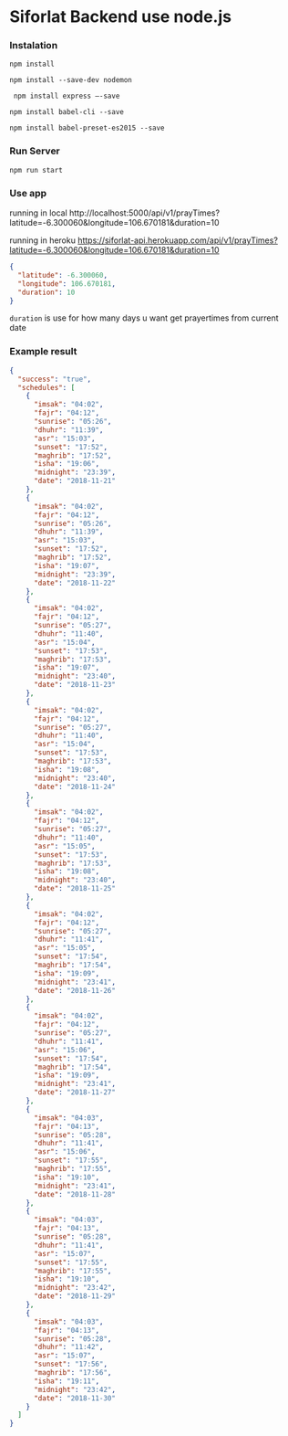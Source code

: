 # Siforlat Backend use node.js
### Instalation
``` npm install ```

``` npm install --save-dev nodemon ```

``` npm install express —-save```

``` npm install babel-cli --save ```

``` npm install babel-preset-es2015 --save ```

### Run Server
``` npm run start ```

### Use app
running in local
http://localhost:5000/api/v1/prayTimes?latitude=-6.300060&longitude=106.670181&duration=10

running in  heroku 
https://siforlat-api.herokuapp.com/api/v1/prayTimes?latitude=-6.300060&longitude=106.670181&duration=10

```json
{
  "latitude": -6.300060,
  "longitude": 106.670181,
  "duration": 10
}
```

``` duration ``` is use for how many days u want get prayertimes from current date

### Example result
```json
{
  "success": "true",
  "schedules": [
    {
      "imsak": "04:02",
      "fajr": "04:12",
      "sunrise": "05:26",
      "dhuhr": "11:39",
      "asr": "15:03",
      "sunset": "17:52",
      "maghrib": "17:52",
      "isha": "19:06",
      "midnight": "23:39",
      "date": "2018-11-21"
    },
    {
      "imsak": "04:02",
      "fajr": "04:12",
      "sunrise": "05:26",
      "dhuhr": "11:39",
      "asr": "15:03",
      "sunset": "17:52",
      "maghrib": "17:52",
      "isha": "19:07",
      "midnight": "23:39",
      "date": "2018-11-22"
    },
    {
      "imsak": "04:02",
      "fajr": "04:12",
      "sunrise": "05:27",
      "dhuhr": "11:40",
      "asr": "15:04",
      "sunset": "17:53",
      "maghrib": "17:53",
      "isha": "19:07",
      "midnight": "23:40",
      "date": "2018-11-23"
    },
    {
      "imsak": "04:02",
      "fajr": "04:12",
      "sunrise": "05:27",
      "dhuhr": "11:40",
      "asr": "15:04",
      "sunset": "17:53",
      "maghrib": "17:53",
      "isha": "19:08",
      "midnight": "23:40",
      "date": "2018-11-24"
    },
    {
      "imsak": "04:02",
      "fajr": "04:12",
      "sunrise": "05:27",
      "dhuhr": "11:40",
      "asr": "15:05",
      "sunset": "17:53",
      "maghrib": "17:53",
      "isha": "19:08",
      "midnight": "23:40",
      "date": "2018-11-25"
    },
    {
      "imsak": "04:02",
      "fajr": "04:12",
      "sunrise": "05:27",
      "dhuhr": "11:41",
      "asr": "15:05",
      "sunset": "17:54",
      "maghrib": "17:54",
      "isha": "19:09",
      "midnight": "23:41",
      "date": "2018-11-26"
    },
    {
      "imsak": "04:02",
      "fajr": "04:12",
      "sunrise": "05:27",
      "dhuhr": "11:41",
      "asr": "15:06",
      "sunset": "17:54",
      "maghrib": "17:54",
      "isha": "19:09",
      "midnight": "23:41",
      "date": "2018-11-27"
    },
    {
      "imsak": "04:03",
      "fajr": "04:13",
      "sunrise": "05:28",
      "dhuhr": "11:41",
      "asr": "15:06",
      "sunset": "17:55",
      "maghrib": "17:55",
      "isha": "19:10",
      "midnight": "23:41",
      "date": "2018-11-28"
    },
    {
      "imsak": "04:03",
      "fajr": "04:13",
      "sunrise": "05:28",
      "dhuhr": "11:41",
      "asr": "15:07",
      "sunset": "17:55",
      "maghrib": "17:55",
      "isha": "19:10",
      "midnight": "23:42",
      "date": "2018-11-29"
    },
    {
      "imsak": "04:03",
      "fajr": "04:13",
      "sunrise": "05:28",
      "dhuhr": "11:42",
      "asr": "15:07",
      "sunset": "17:56",
      "maghrib": "17:56",
      "isha": "19:11",
      "midnight": "23:42",
      "date": "2018-11-30"
    }
  ]
}
```